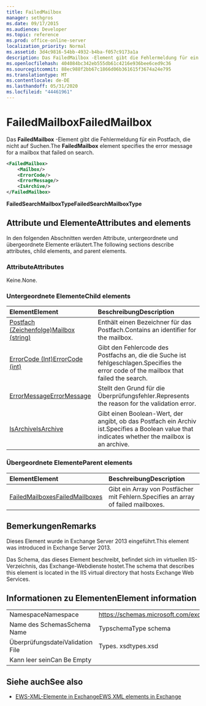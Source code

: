 ```yaml
---
title: FailedMailbox
manager: sethgros
ms.date: 09/17/2015
ms.audience: Developer
ms.topic: reference
ms.prod: office-online-server
localization_priority: Normal
ms.assetid: 3d4c9816-54bb-4932-b4ba-f057c9173a1a
description: Das FailedMailbox -Element gibt die Fehlermeldung für ein Postfach, die nicht auf Suchen.
ms.openlocfilehash: 404084bc342eb555db61c4216e936bee6ced9c36
ms.sourcegitcommit: 88ec988f2bb67c1866d06b361615f3674a24e795
ms.translationtype: MT
ms.contentlocale: de-DE
ms.lasthandoff: 05/31/2020
ms.locfileid: "44461961"
---
```

# <a name="failedmailbox"></a><span data-ttu-id="1123d-103">FailedMailbox</span><span class="sxs-lookup"><span data-stu-id="1123d-103">FailedMailbox</span></span>

<span data-ttu-id="1123d-104">Das **FailedMailbox** -Element gibt die Fehlermeldung für ein Postfach, die nicht auf Suchen.</span><span class="sxs-lookup"><span data-stu-id="1123d-104">The **FailedMailbox** element specifies the error message for a mailbox that failed on search.</span></span> 
  
```XML
<FailedMailbox>
    <Mailbox/>
    <ErrorCode/>
    <ErrorMessage/>
    <IsArchive/>
</FailedMailbox>
```

 <span data-ttu-id="1123d-105">**FailedSearchMailboxType**</span><span class="sxs-lookup"><span data-stu-id="1123d-105">**FailedSearchMailboxType**</span></span>
## <a name="attributes-and-elements"></a><span data-ttu-id="1123d-106">Attribute und Elemente</span><span class="sxs-lookup"><span data-stu-id="1123d-106">Attributes and elements</span></span>

<span data-ttu-id="1123d-107">In den folgenden Abschnitten werden Attribute, untergeordnete und übergeordnete Elemente erläutert.</span><span class="sxs-lookup"><span data-stu-id="1123d-107">The following sections describe attributes, child elements, and parent elements.</span></span>
  
### <a name="attributes"></a><span data-ttu-id="1123d-108">Attribute</span><span class="sxs-lookup"><span data-stu-id="1123d-108">Attributes</span></span>

<span data-ttu-id="1123d-109">Keine.</span><span class="sxs-lookup"><span data-stu-id="1123d-109">None.</span></span>
  
### <a name="child-elements"></a><span data-ttu-id="1123d-110">Untergeordnete Elemente</span><span class="sxs-lookup"><span data-stu-id="1123d-110">Child elements</span></span>

|<span data-ttu-id="1123d-111">**Element**</span><span class="sxs-lookup"><span data-stu-id="1123d-111">**Element**</span></span>|<span data-ttu-id="1123d-112">**Beschreibung**</span><span class="sxs-lookup"><span data-stu-id="1123d-112">**Description**</span></span>|
|:-----|:-----|
|[<span data-ttu-id="1123d-113">Postfach (Zeichenfolge)</span><span class="sxs-lookup"><span data-stu-id="1123d-113">Mailbox (string)</span></span>](mailbox-string.md) <br/> |<span data-ttu-id="1123d-114">Enthält einen Bezeichner für das Postfach.</span><span class="sxs-lookup"><span data-stu-id="1123d-114">Contains an identifier for the mailbox.</span></span>  <br/> |
|[<span data-ttu-id="1123d-115">ErrorCode (Int)</span><span class="sxs-lookup"><span data-stu-id="1123d-115">ErrorCode (int)</span></span>](errorcode-int.md) <br/> |<span data-ttu-id="1123d-116">Gibt den Fehlercode des Postfachs an, die die Suche ist fehlgeschlagen.</span><span class="sxs-lookup"><span data-stu-id="1123d-116">Specifies the error code of the mailbox that failed the search.</span></span>  <br/> |
|[<span data-ttu-id="1123d-117">ErrorMessage</span><span class="sxs-lookup"><span data-stu-id="1123d-117">ErrorMessage</span></span>](errormessage.md) <br/> |<span data-ttu-id="1123d-118">Stellt den Grund für die Überprüfungsfehler.</span><span class="sxs-lookup"><span data-stu-id="1123d-118">Represents the reason for the validation error.</span></span>  <br/> |
|[<span data-ttu-id="1123d-119">IsArchive</span><span class="sxs-lookup"><span data-stu-id="1123d-119">IsArchive</span></span>](isarchive.md) <br/> |<span data-ttu-id="1123d-120">Gibt einen Boolean-Wert, der angibt, ob das Postfach ein Archiv ist.</span><span class="sxs-lookup"><span data-stu-id="1123d-120">Specifies a Boolean value that indicates whether the mailbox is an archive.</span></span>  <br/> |
   
### <a name="parent-elements"></a><span data-ttu-id="1123d-121">Übergeordnete Elemente</span><span class="sxs-lookup"><span data-stu-id="1123d-121">Parent elements</span></span>

|<span data-ttu-id="1123d-122">**Element**</span><span class="sxs-lookup"><span data-stu-id="1123d-122">**Element**</span></span>|<span data-ttu-id="1123d-123">**Beschreibung**</span><span class="sxs-lookup"><span data-stu-id="1123d-123">**Description**</span></span>|
|:-----|:-----|
|[<span data-ttu-id="1123d-124">FailedMailboxes</span><span class="sxs-lookup"><span data-stu-id="1123d-124">FailedMailboxes</span></span>](failedmailboxes.md) <br/> |<span data-ttu-id="1123d-125">Gibt ein Array von Postfächer mit Fehlern.</span><span class="sxs-lookup"><span data-stu-id="1123d-125">Specifies an array of failed mailboxes.</span></span>  <br/> |
   
## <a name="remarks"></a><span data-ttu-id="1123d-126">Bemerkungen</span><span class="sxs-lookup"><span data-stu-id="1123d-126">Remarks</span></span>

<span data-ttu-id="1123d-127">Dieses Element wurde in Exchange Server 2013 eingeführt.</span><span class="sxs-lookup"><span data-stu-id="1123d-127">This element was introduced in Exchange Server 2013.</span></span>
  
<span data-ttu-id="1123d-128">Das Schema, das dieses Element beschreibt, befindet sich im virtuellen IIS-Verzeichnis, das Exchange-Webdienste hostet.</span><span class="sxs-lookup"><span data-stu-id="1123d-128">The schema that describes this element is located in the IIS virtual directory that hosts Exchange Web Services.</span></span>
  
## <a name="element-information"></a><span data-ttu-id="1123d-129">Informationen zu Elementen</span><span class="sxs-lookup"><span data-stu-id="1123d-129">Element information</span></span>

|||
|:-----|:-----|
|<span data-ttu-id="1123d-130">Namespace</span><span class="sxs-lookup"><span data-stu-id="1123d-130">Namespace</span></span>  <br/> |https://schemas.microsoft.com/exchange/services/2006/types  <br/> |
|<span data-ttu-id="1123d-131">Name des Schemas</span><span class="sxs-lookup"><span data-stu-id="1123d-131">Schema Name</span></span>  <br/> |<span data-ttu-id="1123d-132">Typschema</span><span class="sxs-lookup"><span data-stu-id="1123d-132">Type schema</span></span>  <br/> |
|<span data-ttu-id="1123d-133">Überprüfungsdatei</span><span class="sxs-lookup"><span data-stu-id="1123d-133">Validation File</span></span>  <br/> |<span data-ttu-id="1123d-134">Types. xsd</span><span class="sxs-lookup"><span data-stu-id="1123d-134">types.xsd</span></span>  <br/> |
|<span data-ttu-id="1123d-135">Kann leer sein</span><span class="sxs-lookup"><span data-stu-id="1123d-135">Can Be Empty</span></span>  <br/> ||
   
## <a name="see-also"></a><span data-ttu-id="1123d-136">Siehe auch</span><span class="sxs-lookup"><span data-stu-id="1123d-136">See also</span></span>



- [<span data-ttu-id="1123d-137">EWS-XML-Elemente in Exchange</span><span class="sxs-lookup"><span data-stu-id="1123d-137">EWS XML elements in Exchange</span></span>](ews-xml-elements-in-exchange.md)

